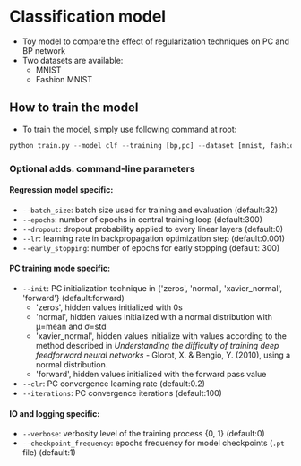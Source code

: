 # Classification model
- Toy model to compare the effect of regularization techniques on PC and BP network
- Two datasets are available:
    - MNIST
    - Fashion MNIST

## How to train the model

- To train the model, simply use following command at root:

```python
python train.py --model clf --training [bp,pc] --dataset [mnist, fashion]
```

### Optional adds. command-line parameters

#### Regression model specific:
- `--batch_size`: batch size used for training and evaluation (default:32)
- `--epochs`: number of epochs in central training loop (default:300)
- `--dropout`: dropout probability applied to every linear layers (default:0)
- `--lr`: learning rate in backpropagation optimization step (default:0.001)
- `--early_stopping`: number of epochs for early stopping (default: 300)

#### PC training mode specific:
- `--init`: PC initialization technique in {'zeros', 'normal', 'xavier_normal', 'forward'} (default:forward)
  - 'zeros', hidden values initialized with 0s
  - 'normal', hidden values initialized with a normal distribution with μ=mean and σ=std
  - 'xavier_normal', hidden values initialize with values according to the method described in 
    *Understanding the difficulty of training deep feedforward neural networks* - Glorot, X. & Bengio, Y. 
    (2010), using a normal distribution. 
  - 'forward', hidden values initialized with the forward pass value
- `--clr`: PC convergence learning rate (default:0.2)
- `--iterations`: PC convergence iterations (default:100)

#### IO and logging specific:
- `--verbose`: verbosity level of the training process {0, 1} (default:0)
- `--checkpoint_frequency`: epochs frequency for model checkpoints (`.pt` file) (default:1) 